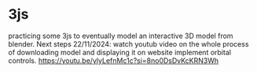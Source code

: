 # 3js
practicing some 3js to eventually model an interactive 3D model from blender.
Next steps 22/11/2024:
    watch youtub video on the whole process of downloading model and displaying it on website
    implement orbital controls. https://youtu.be/ylyLefnMc1c?si=8no0DsDvKcKRN3Wh
